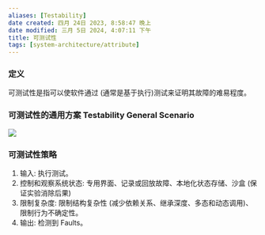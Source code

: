 ```yaml
---
aliases: [Testability]
date created: 四月 24日 2023, 8:58:47 晚上
date modified: 三月 5日 2024, 4:07:11 下午
title: 可测试性
tags: [system-architecture/attribute]
---
```


### 定义
可测试性是指可以使软件通过 (通常是基于执行)测试来证明其故障的难易程度。

### 可测试性的通用方案 Testability General Scenario
![](https://spricoder.oss-cn-shanghai.aliyuncs.com/2021-Software-System-Design/img/lec13/37.png)

### 可测试性策略
1. 输入: 执行测试。
2. 控制和观察系统状态: 专用界面、记录或回放故障、本地化状态存储、沙盒 (保证实验消除后果) 
3. 限制复杂度: 限制结构复杂性 (减少依赖关系、继承深度、多态和动态调用)、限制行为不确定性。
4. 输出: 检测到 Faults。